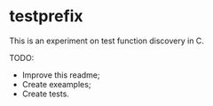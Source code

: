 # testprefix

This is an experiment on test function discovery in C.

TODO:
- Improve this readme;
- Create exeamples;
- Create tests.
